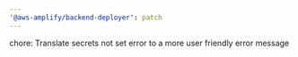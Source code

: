 ```yaml
---
'@aws-amplify/backend-deployer': patch
---
```


chore: Translate secrets not set error to a more user friendly error message
